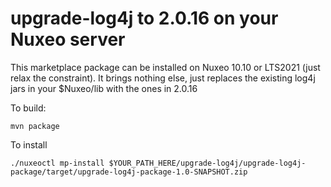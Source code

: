 # upgrade-log4j to 2.0.16 on your Nuxeo server
This marketplace package can be installed on Nuxeo 10.10 or LTS2021 (just relax the constraint).
It brings nothing else, just replaces the existing log4j jars in your $Nuxeo/lib with the ones in 2.0.16

To build:
```
mvn package
```

To install

```
./nuxeoctl mp-install $YOUR_PATH_HERE/upgrade-log4j/upgrade-log4j-package/target/upgrade-log4j-package-1.0-SNAPSHOT.zip
```
